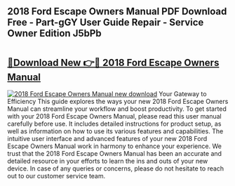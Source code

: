 ## 2018 Ford Escape Owners Manual PDF Download Free - Part-gGY User Guide Repair - Service Owner Edition J5bPb

# <h2><a href="http://bc23247.oget.top/?id=2018+Ford+Escape+Owners+Manual">🔗Download New 👉🔴 2018 Ford Escape Owners Manual</a></h2>

[![2018 Ford Escape Owners Manual new download](https://i.imgur.com/5g1atiW.png)](http://bc23247.oget.top/?id=2018+Ford+Escape+Owners+Manual)
Your Gateway to Efficiency This guide explores the ways your new 2018 Ford Escape Owners Manual can streamline your workflow and boost productivity. To get started with your 2018 Ford Escape Owners Manual, please read this user manual carefully before use. It includes detailed instructions for product setup, as well as information on how to use its various features and capabilities. The intuitive user interface and advanced features of your new 2018 Ford Escape Owners Manual work in harmony to enhance your experience. We trust that the 2018 Ford Escape Owners Manual has been an accurate and detailed resource in your efforts to learn the ins and outs of your new device. In case of any queries or concerns, please do not hesitate to reach out to our customer service team.
